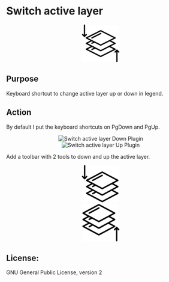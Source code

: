 # Switch active layer

<div style="text-align:center"><img src="active_layers.png" alt="Switch active layer Plugin" style="width:100px;height:100px;"></div>

## Purpose

Keyboard shortcut to change active layer up or down in legend.

## Action

By default I put the keyboard shortcuts on PgDown and PgUp.

<div style="text-align:center"><img src="https://www.techonthenet.com/clipart/keyboard/images/page_down.png" alt="Switch active layer Down Plugin"style="width:50px;height:50px;">  </div><div style="text-align:center"><img src="https://www.techonthenet.com/clipart/keyboard/images/page_up.png" alt="Switch active layer Up Plugin"style="width:50px;height:50px;"></div>



Add a toolbar with 2 tools to down and up the active layer.

<div style="text-align:center"><img src="active_layers_down.png" alt="Switch active layer Down Plugin"style="width:100px;height:100px;">  </div><div style="text-align:center"><img src="active_layers_up.png" alt="Switch active layer Up Plugin"style="width:100px;height:100px;"></div>

## License:
GNU General Public License, version 2

